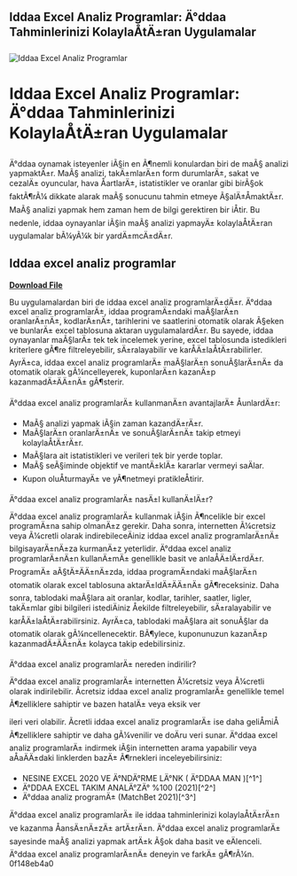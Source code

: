 ## Iddaa Excel Analiz Programlar: Ä°ddaa Tahminlerinizi KolaylaÅtÄ±ran Uygulamalar

 
![Iddaa Excel Analiz Programlar](https://encrypted-tbn0.gstatic.com/images?q=tbn:ANd9GcSJGmaSjRHlZOzKg-i5ysjk_BWrlcUIkAhdSH7rRQbhZkjHb4jYdVwNVTlR)

 
# Iddaa Excel Analiz Programlar: Ä°ddaa Tahminlerinizi KolaylaÅtÄ±ran Uygulamalar
  
Ä°ddaa oynamak isteyenler iÃ§in en Ã¶nemli konulardan biri de maÃ§ analizi yapmaktÄ±r. MaÃ§ analizi, takÄ±mlarÄ±n form durumlarÄ±, sakat ve cezalÄ± oyuncular, hava ÅartlarÄ±, istatistikler ve oranlar gibi birÃ§ok faktÃ¶rÃ¼ dikkate alarak maÃ§ sonucunu tahmin etmeye Ã§alÄ±ÅmaktÄ±r. MaÃ§ analizi yapmak hem zaman hem de bilgi gerektiren bir iÅtir. Bu nedenle, iddaa oynayanlar iÃ§in maÃ§ analizi yapmayÄ± kolaylaÅtÄ±ran uygulamalar bÃ¼yÃ¼k bir yardÄ±mcÄ±dÄ±r.
 
## Iddaa excel analiz programlar


[**Download File**](https://www.google.com/url?q=https%3A%2F%2Fgeags.com%2F2tKHch&sa=D&sntz=1&usg=AOvVaw3tJ1IGX-JVXz5nKIQiNbA6)

  
Bu uygulamalardan biri de iddaa excel analiz programlarÄ±dÄ±r. Ä°ddaa excel analiz programlarÄ±, iddaa programÄ±ndaki maÃ§larÄ±n oranlarÄ±nÄ±, kodlarÄ±nÄ±, tarihlerini ve saatlerini otomatik olarak Ã§eken ve bunlarÄ± excel tablosuna aktaran uygulamalardÄ±r. Bu sayede, iddaa oynayanlar maÃ§larÄ± tek tek incelemek yerine, excel tablosunda istedikleri kriterlere gÃ¶re filtreleyebilir, sÄ±ralayabilir ve karÅÄ±laÅtÄ±rabilirler. AyrÄ±ca, iddaa excel analiz programlarÄ± maÃ§larÄ±n sonuÃ§larÄ±nÄ± da otomatik olarak gÃ¼ncelleyerek, kuponlarÄ±n kazanÄ±p kazanmadÄ±ÄÄ±nÄ± gÃ¶sterir.
  
Ä°ddaa excel analiz programlarÄ± kullanmanÄ±n avantajlarÄ± ÅunlardÄ±r:
 
- MaÃ§ analizi yapmak iÃ§in zaman kazandÄ±rÄ±r.
- MaÃ§larÄ±n oranlarÄ±nÄ± ve sonuÃ§larÄ±nÄ± takip etmeyi kolaylaÅtÄ±rÄ±r.
- MaÃ§lara ait istatistikleri ve verileri tek bir yerde toplar.
- MaÃ§ seÃ§iminde objektif ve mantÄ±klÄ± kararlar vermeyi saÄlar.
- Kupon oluÅturmayÄ± ve yÃ¶netmeyi pratikleÅtirir.

Ä°ddaa excel analiz programlarÄ± nasÄ±l kullanÄ±lÄ±r?
 
Ä°ddaa excel analiz programlarÄ± kullanmak iÃ§in Ã¶ncelikle bir excel programÄ±na sahip olmanÄ±z gerekir. Daha sonra, internetten Ã¼cretsiz veya Ã¼cretli olarak indirebileceÄiniz iddaa excel analiz programlarÄ±nÄ± bilgisayarÄ±nÄ±za kurmanÄ±z yeterlidir. Ä°ddaa excel analiz programlarÄ±nÄ±n kullanÄ±mÄ± genellikle basit ve anlaÅÄ±lÄ±rdÄ±r. ProgramÄ± aÃ§tÄ±ÄÄ±nÄ±zda, iddaa programÄ±ndaki maÃ§larÄ±n otomatik olarak excel tablosuna aktarÄ±ldÄ±ÄÄ±nÄ± gÃ¶receksiniz. Daha sonra, tablodaki maÃ§lara ait oranlar, kodlar, tarihler, saatler, ligler, takÄ±mlar gibi bilgileri istediÄiniz Åekilde filtreleyebilir, sÄ±ralayabilir ve karÅÄ±laÅtÄ±rabilirsiniz. AyrÄ±ca, tablodaki maÃ§lara ait sonuÃ§lar da otomatik olarak gÃ¼ncellenecektir. BÃ¶ylece, kuponunuzun kazanÄ±p kazanmadÄ±ÄÄ±nÄ± kolayca takip edebilirsiniz.
  
Ä°ddaa excel analiz programlarÄ± nereden indirilir?
 
Ä°ddaa excel analiz programlarÄ± internetten Ã¼cretsiz veya Ã¼cretli olarak indirilebilir. Ãcretsiz iddaa excel analiz programlarÄ± genellikle temel Ã¶zelliklere sahiptir ve bazen hatalÄ± veya eksik ver

ileri veri olabilir. Ãcretli iddaa excel analiz programlarÄ± ise daha geliÅmiÅ Ã¶zelliklere sahiptir ve daha gÃ¼venilir ve doÄru veri sunar. Ä°ddaa excel analiz programlarÄ± indirmek iÃ§in internetten arama yapabilir veya aÅaÄÄ±daki linklerden bazÄ± Ã¶rnekleri inceleyebilirsiniz:

- NESINE EXCEL 2020 VE Ä°NDÄ°RME LÄ°NK ( Ä°DDAA MAN )[^1^]
- Ä°DDAA EXCEL TAKIM ANALÄ°ZÄ° %100 (2021)[^2^]
- Ä°ddaa analiz programÄ± (MatchBet 2021)[^3^]

Ä°ddaa excel analiz programlarÄ± ile iddaa tahminlerinizi kolaylaÅtÄ±rÄ±n ve kazanma ÅansÄ±nÄ±zÄ± artÄ±rÄ±n. Ä°ddaa excel analiz programlarÄ± sayesinde maÃ§ analizi yapmak artÄ±k Ã§ok daha basit ve eÄlenceli. Ä°ddaa excel analiz programlarÄ±nÄ± deneyin ve farkÄ± gÃ¶rÃ¼n.
 0f148eb4a0
